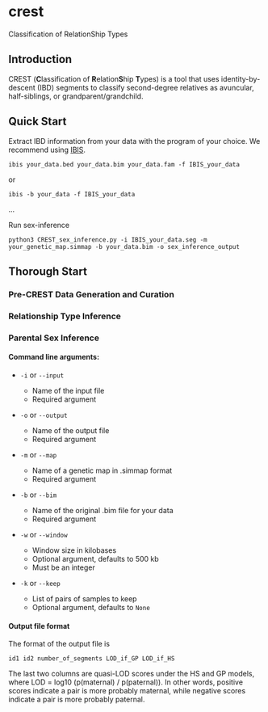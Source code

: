 # crest
Classification of RelationShip Types

## Introduction
CREST (**C**lassification of **R**elation**S**hip **T**ypes) is a tool that uses identity-by-descent (IBD) segments to classify second-degree relatives as avuncular, half-siblings, or grandparent/grandchild.

## Quick Start
Extract IBD information from your data with the program of your choice. We recommend using [IBIS](https://github.com/williamslab/ibis).
```
ibis your_data.bed your_data.bim your_data.fam -f IBIS_your_data
```
or
```
ibis -b your_data -f IBIS_your_data
```
...

Run sex-inference
```
python3 CREST_sex_inference.py -i IBIS_your_data.seg -m your_genetic_map.simmap -b your_data.bim -o sex_inference_output
```
## Thorough Start
### Pre-CREST Data Generation and Curation
### Relationship Type Inference
### Parental Sex Inference
#### Command line arguments:

*  `-i` or `--input`

    * Name of the input file
    * Required argument

* `-o` or `--output`

    * Name of the output file
    * Required argument

* `-m` or `--map`

    * Name of a genetic map in .simmap format
    * Required argument

* `-b` or `--bim`

    * Name of the original .bim file for your data
    * Required argument

* `-w` or `--window`

    * Window size in kilobases
    * Optional argument, defaults to 500 kb
    * Must be an integer

* `-k` or `--keep`

    * List of pairs of samples to keep
    * Optional argument, defaults to `None`

#### Output file format
The format of the output file is
```
id1 id2 number_of_segments LOD_if_GP LOD_if_HS
```
The last two columns are quasi-LOD scores under the HS and GP models, where LOD = log10 (p(maternal) / p(paternal)). In other words,  positive scores indicate a pair is more probably maternal, while negative scores indicate a pair is more probably paternal.
